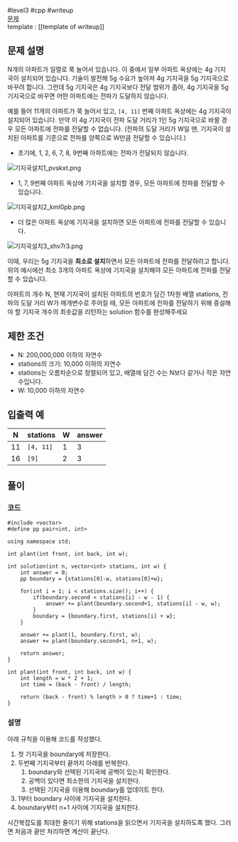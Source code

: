 
#level3 #cpp #writeup  
[문제](https://school.programmers.co.kr/learn/courses/30/lessons/12979)  
template : [[template of writeup]]  

## 문제 설명  

N개의 아파트가 일렬로 쭉 늘어서 있습니다. 이 중에서 일부 아파트 옥상에는 4g 기지국이 설치되어 있습니다. 기술이 발전해 5g 수요가 높아져 4g 기지국을 5g 기지국으로 바꾸려 합니다. 그런데 5g 기지국은 4g 기지국보다 전달 범위가 좁아, 4g 기지국을 5g 기지국으로 바꾸면 어떤 아파트에는 전파가 도달하지 않습니다.  

예를 들어 11개의 아파트가 쭉 늘어서 있고, `[4, 11]` 번째 아파트 옥상에는 4g 기지국이 설치되어 있습니다. 만약 이 4g 기지국이 전파 도달 거리가 1인 5g 기지국으로 바뀔 경우 모든 아파트에 전파를 전달할 수 없습니다. (전파의 도달 거리가 W일 땐, 기지국이 설치된 아파트를 기준으로 전파를 양쪽으로 W만큼 전달할 수 있습니다.)  

- 초기에, 1, 2, 6, 7, 8, 9번째 아파트에는 전파가 전달되지 않습니다.  

![기지국설치1_pvskxt.png](https://grepp-programmers.s3.ap-northeast-2.amazonaws.com/files/production/fcb45e06-ebb2-4d93-98cc-b6203185e933/%E1%84%80%E1%85%B5%E1%84%8C%E1%85%B5%E1%84%80%E1%85%AE%E1%86%A8%E1%84%89%E1%85%A5%E1%86%AF%E1%84%8E%E1%85%B51_pvskxt.png)  

- 1, 7, 9번째 아파트 옥상에 기지국을 설치할 경우, 모든 아파트에 전파를 전달할 수 있습니다.  

![기지국설치2_kml0pb.png](https://grepp-programmers.s3.ap-northeast-2.amazonaws.com/files/production/dd31ddb8-f50d-404c-a6f5-8d6a1d88f620/%E1%84%80%E1%85%B5%E1%84%8C%E1%85%B5%E1%84%80%E1%85%AE%E1%86%A8%E1%84%89%E1%85%A5%E1%86%AF%E1%84%8E%E1%85%B52_kml0pb.png)  

- 더 많은 아파트 옥상에 기지국을 설치하면 모든 아파트에 전파를 전달할 수 있습니다.  

![기지국설치3_xhv7r3.png](https://grepp-programmers.s3.ap-northeast-2.amazonaws.com/files/production/f5801b12-f683-422d-b26f-5e23e72915dc/%E1%84%80%E1%85%B5%E1%84%8C%E1%85%B5%E1%84%80%E1%85%AE%E1%86%A8%E1%84%89%E1%85%A5%E1%86%AF%E1%84%8E%E1%85%B53_xhv7r3.png)  

이때, 우리는 5g 기지국을 **최소로 설치**하면서 모든 아파트에 전파를 전달하려고 합니다. 위의 예시에선 최소 3개의 아파트 옥상에 기지국을 설치해야 모든 아파트에 전파를 전달할 수 있습니다.  

아파트의 개수 N, 현재 기지국이 설치된 아파트의 번호가 담긴 1차원 배열 stations, 전파의 도달 거리 W가 매개변수로 주어질 때, 모든 아파트에 전파를 전달하기 위해 증설해야 할 기지국 개수의 최솟값을 리턴하는 solution 함수를 완성해주세요  

## 제한 조건  

- N: 200,000,000 이하의 자연수  
- stations의 크기: 10,000 이하의 자연수  
- stations는 오름차순으로 정렬되어 있고, 배열에 담긴 수는 N보다 같거나 작은 자연수입니다.  
- W: 10,000 이하의 자연수  

## 입출력 예  

| N   | stations  | W   | answer |  
| --- | --------- | --- | ------ |  
| 11  | `[4, 11]` | 1   | 3      |  
| 16  | `[9]`     | 2   | 3      |  

## 풀이  

### 코드  

```  
#include <vector>  
#define pp pair<int, int>  

using namespace std;  

int plant(int front, int back, int w);  

int solution(int n, vector<int> stations, int w) {  
    int answer = 0;  
    pp boundary = {stations[0]-w, stations[0]+w};  
    
    for(int i = 1; i < stations.size(); i++) {  
        if(boundary.second < stations[i] - w - 1) {  
            answer += plant(boundary.second+1, stations[i] - w, w);  
        }  
        boundary = {boundary.first, stations[i] + w};  
    }  

    answer += plant(1, boundary.first, w);  
    answer += plant(boundary.second+1, n+1, w);  
    
    return answer;  
}  

int plant(int front, int back, int w) {  
    int length = w * 2 + 1;  
    int time = (back - front) / length;  
    
    return (back - front) % length > 0 ? time+1 : time;  
}  
```  

### 설명  

아래 규칙을 이용해 코드를 작성했다.  

1. 첫 기지국을 boundary에 저장한다.  
2. 두번째 기지국부터 끝까지 아래를 반복한다.  
	1. boundary와 선택된 기지국에 공백이 있는지 확인한다.  
	2. 공백이 있다면 최소한의 기지국을 설치한다.  
	3. 선택된 기지국을 이용해 boundary를 업데이트 한다.  
3. 1부터 boundary 사이에 기지국을 설치한다.  
4. boundary부터 n+1 사이에 기지국을 설치한다.  

시간복잡도를 최대한 줄이기 위해 stations을 읽으면서 기지국을 설치하도록 했다. 그러면 처음과 끝만 처리하면 계산이 끝난다.  
